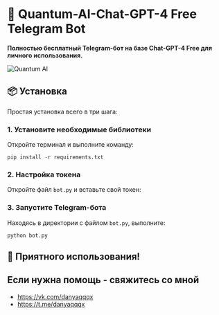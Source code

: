# 🚀 Quantum-AI-Chat-GPT-4 Free Telegram Bot

**Полностью бесплатный Telegram-бот на базе Chat-GPT-4 Free для личного использования.**

![Quantum AI](https://github.com/user-attachments/assets/4a9de17f-e6bb-4f89-9032-71925de160a5)

## 📦 Установка

Простая установка всего в три шага:

### 1. Установите необходимые библиотеки

Откройте терминал и выполните команду:
```
pip install -r requirements.txt
```

### 2. Настройка токена

Откройте файл `bot.py` и вставьте свой токен:

### 3. Запустите Telegram-бота

Находясь в директории с файлом `bot.py`, выполните:
```
python bot.py
```

## 🎉 Приятного использования!
## Если нужна помощь - свяжитесь со мной
- https://vk.com/danyaqqqx	                       	
- https://t.me/danyaqqqx
